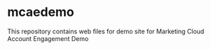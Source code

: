 # mcaedemo
This repository contains web files for demo site for Marketing Cloud Account Engagement Demo
